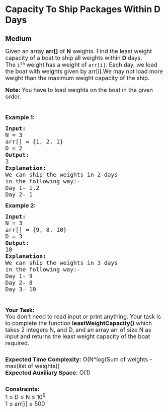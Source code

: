 # Capacity To Ship Packages Within D Days
## Medium
<div class="problems_problem_content__Xm_eO"><p><span style="font-size:18px">Given an array <strong>arr[]</strong> of <strong>N</strong> weights. Find the least weight capacity of a boat to ship all weights within <strong>D</strong> days.<br>
The&nbsp;<code>i<sup>th</sup></code>&nbsp;weight&nbsp;has a weight of&nbsp;<code>arr[i]</code>. Each day, we load the boat with weights given by arr[i].We may not load more weight than the maximum weight capacity of the ship.</span><br>
<br>
<span style="font-size:18px"><strong>Note: </strong>You have to load weights on the boat in the given order.</span></p>

<p>&nbsp;</p>

<p><span style="font-size:18px"><strong>Example 1:</strong></span></p>

<pre><span style="font-size:18px"><strong>Input:
</strong>N = 3
arr[] = {1, 2, 1}
D = 2
<strong>Output:
</strong>3
<strong>Explanation:</strong>
We can ship the weights in 2 days
in the following way:-
Day 1- 1,2
Day 2- 1</span>
</pre>

<div><span style="font-size:18px"><strong>Example 2:</strong></span></div>

<pre><span style="font-size:18px"><strong>Input:
</strong>N = 3
arr[] = {9, 8, 10}
D = 3
<strong>Output:</strong>
10</span>
<span style="font-size:18px"><strong>Explanation:</strong>
We can ship the weights in 3 days
in the following way:-
Day 1- 9
Day 2- 8
Day 3- 10</span>
</pre>

<p>&nbsp;</p>

<p><span style="font-size:18px"><strong>Your Task:&nbsp;&nbsp;</strong><br>
You don't need to read input or print anything. Your task is to complete the function <strong>leastWeightCapacity()</strong>&nbsp;which takes 2 integers N, and D, and an array arr of size N as input and returns the least weight capacity of the boat required.</span></p>

<p><br>
<span style="font-size:18px"><strong>Expected Time Complexity:</strong> O(N*log(Sum of weights - max(list of weights))<br>
<strong>Expected Auxiliary Space:</strong> O(1)</span></p>

<p><br>
<span style="font-size:18px"><strong>Constraints:</strong><br>
1 ≤&nbsp;D ≤ N ≤ 10<sup>5</sup><br>
1 ≤ arr[i] ≤ 500</span></p>
</div>